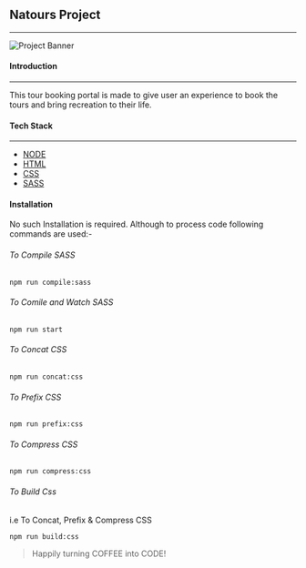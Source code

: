 ## Natours Project

***

![Project Banner](https://github.com/himakhaitan/Natours/blob/main/profile.jpg?raw=true "Project Banner")

#### Introduction

***

This tour booking portal is made to give user an experience to book the tours and bring recreation to their life.

#### Tech Stack

***

- [NODE](https://nodejs.org/en/ "NODE")
- [HTML](https://www.w3schools.com/html/ "HTML")
- [CSS](https://www.w3schools.com/css/ "CSS")
- [SASS](https://sass-lang.com/ "SASS")

#### Installation

No such Installation is required. Although to process code following commands are used:- 

###### To Compile SASS

`npm run compile:sass`

###### To Comile and Watch SASS

`npm run start`

###### To Concat CSS

`npm run concat:css`

###### To Prefix CSS

`npm run prefix:css`

###### To Compress CSS

`npm run compress:css`

###### To Build Css

i.e To Concat, Prefix & Compress CSS

`npm run build:css`

> Happily turning COFFEE into CODE!